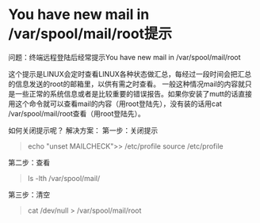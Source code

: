 # You have new mail in /var/spool/mail/root提示

问题：终端远程登陆后经常提示You have new mail in /var/spool/mail/root

这个提示是LINUX会定时查看LINUX各种状态做汇总，每经过一段时间会把汇总的信息发送的root的邮箱里，以供有需之时查看。
一般这种情况mail的内容就只是一些正常的系统信息或者是比较重要的错误报告。如果你安装了mutt的话直接用这个命令就可以查看mail的内容（用root登陆先），没有装的话用cat /var/spool/mail/root查看（用root登陆先）。

如何关闭提示呢？
解决方案：
第一步：关闭提示

> echo "unset MAILCHECK">> /etc/profile
> source /etc/profile

第二步：查看

> ls -lth /var/spool/mail/

第三步：清空

> cat /dev/null > /var/spool/mail/root
